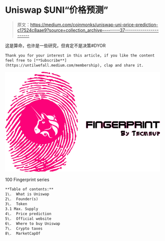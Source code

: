 # Uniswap $UNI“价格预测”

> 原文：<https://medium.com/coinmonks/uniswap-uni-price-prediction-c17524c8aae9?source=collection_archive---------37----------------------->

这是算命，也许是一些研究，但肯定不是决策#DYOR

```
Thank you for your interest in this article, if you like the content feel free to [**Subscribe**](https://untilwefall.medium.com/membership), clap and share it.
```

![](img/ca27367eab3a7179d0c7a4930ce8494b.png)

100 Fingerprint series

```
**Table of contents:** 
1\.  What is Uniswap
2\.  Founder(s)
3\.  Token 
3.1 Max. Supply 
4\.  Price prediction
5\.  Official website
6\.  Where to buy Uniswap
7\.  Crypto taxes
8\.  MarketCapOf
```